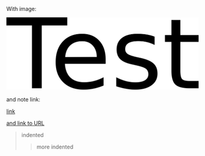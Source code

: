 With image:  

![ihl6ec5fb4529ca4343e88a6961db5c2aa7af.png](ima_ges/82eba373e2054df8adb94274c3add306.png)  

and note link:   

[link](Sample%20note%20with%20completed%20reminder.md)   

[and link to URL](https://www.kicker.de/ "https://www.kicker.de/")   

> indented
> > more indented